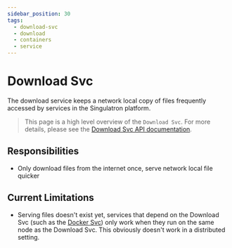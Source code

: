 ```yaml
---
sidebar_position: 30
tags:
  - download-svc
  - download
  - containers
  - service
---
```


# Download Svc

The download service keeps a network local copy of files frequently accessed by services in the Singulatron platform.

> This page is a high level overview of the `Download Svc`. For more details, please see the [Download Svc API documentation](/docs/superplatform/download).

## Responsibilities

- Only download files from the internet once, serve network local file quicker

## Current Limitations

- Serving files doesn't exist yet, services that depend on the Download Svc (such as the [Docker Svc](/docs/services/docker-svc)) only work when they run on the same node as the Download Svc. This obviously doesn't work in a distributed setting.
